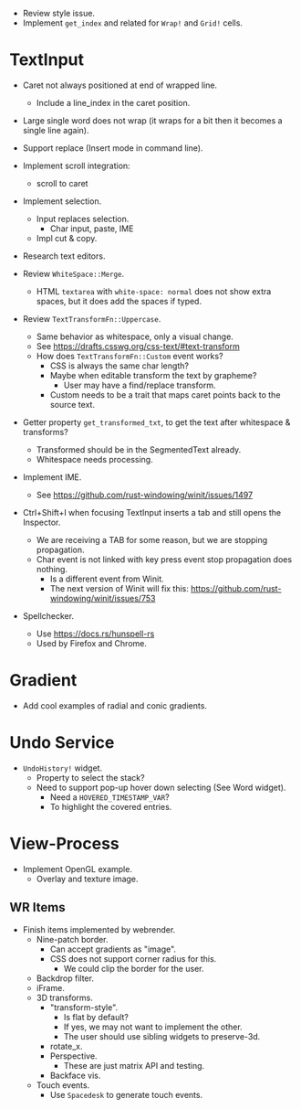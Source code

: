 * Review style issue.
* Implement `get_index` and related for `Wrap!` and `Grid!` cells.

# TextInput

* Caret not always positioned at end of wrapped line.
    - Include a line_index in the caret position.

* Large single word does not wrap (it wraps for a bit then it becomes a single line again).
* Support replace (Insert mode in command line).
* Implement scroll integration:
    - scroll to caret
* Implement selection.
    - Input replaces selection.
        - Char input, paste, IME
    - Impl cut & copy.
* Research text editors.

* Review `WhiteSpace::Merge`.
    - HTML `textarea` with `white-space: normal` does not show extra spaces, but it does add the spaces if typed.
* Review `TextTransformFn::Uppercase`.
    - Same behavior as whitespace, only a visual change.
    - See https://drafts.csswg.org/css-text/#text-transform
    - How does `TextTransformFn::Custom` event works?
        - CSS is always the same char length?
        - Maybe when editable transform the text by grapheme?
            - User may have a find/replace transform.
        - Custom needs to be a trait that maps caret points back to the source text.
* Getter property `get_transformed_txt`, to get the text after whitespace & transforms?
    - Transformed should be in the SegmentedText already.
    - Whitespace needs processing.

* Implement IME.
    - See https://github.com/rust-windowing/winit/issues/1497

* Ctrl+Shift+I when focusing TextInput inserts a tab and still opens the Inspector.
    - We are receiving a TAB for some reason, but we are stopping propagation.
    - Char event is not linked with key press event stop propagation does nothing.
        - Is a different event from Winit.
        - The next version of Winit will fix this: https://github.com/rust-windowing/winit/issues/753

* Spellchecker.
    - Use https://docs.rs/hunspell-rs
    - Used by Firefox and Chrome.

# Gradient

* Add cool examples of radial and conic gradients.

# Undo Service

* `UndoHistory!` widget.
    - Property to select the stack?
    - Need to support pop-up hover down selecting (See Word widget).
        - Need a `HOVERED_TIMESTAMP_VAR`?
        - To highlight the covered entries.

# View-Process

* Implement OpenGL example.
    - Overlay and texture image.

## WR Items

* Finish items implemented by webrender.
    - Nine-patch border.
        - Can accept gradients as "image".
        - CSS does not support corner radius for this.
            - We could clip the border for the user.
    - Backdrop filter.
    - iFrame.
    - 3D transforms.
        - "transform-style".
            - Is flat by default?
            - If yes, we may not want to implement the other.
            - The user should use sibling widgets to preserve-3d.
        - rotate_x.
        - Perspective.
            - These are just matrix API and testing.
        - Backface vis.
    - Touch events.
        - Use `Spacedesk` to generate touch events.